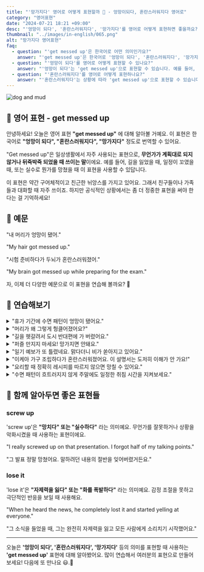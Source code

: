 ```yaml
---
title: "'망가지다' 영어로 어떻게 표현할까 🤯 - 엉망이되다, 혼란스러워지다 영어로"
category: "영어표현"
date: "2024-07-21 18:21 +09:00"
desc: "'엉망이 되다', '혼란스러워지다', '망가지다'를 영어로 어떻게 표현하면 좋을까요? '내 머리가 엉망이 됐어', '시험 준비하다가 두뇌가 혼란스러워졌어' 등을 영어로 표현하는 법을 배워봅시다. 다양한 예문을 통해서 연습하고 본인의 표현으로 만들어 보세요."
thumbnail: "../images/in-english/065.png"
alt: "망가지다 영어표현"
faq:
  - question: "'get messed up'은 한국어로 어떤 의미인가요?"
    answer: "'get messed up'은 한국어로 '엉망이 되다', '혼란스러워지다', '망가지다' 등으로 번역될 수 있습니다. 상황이 복잡해지거나 계획대로 되지 않을 때 사용합니다. 예를 들어, '내 머리가 엉망이 됐어'는 'My hair got messed up'로 말할 수 있습니다."
  - question: "'엉망이 되다'를 영어로 어떻게 표현할 수 있나요?"
    answer: "'엉망이 되다'는 'get messed up'으로 표현할 수 있습니다. 예를 들어, '내 머리가 엉망이 됐어'는 'My hair got messed up'로 말할 수 있습니다."
  - question: "'혼란스러워지다'를 영어로 어떻게 표현하나요?"
    answer: "'혼란스러워지다'는 상황에 따라 'get messed up'으로 표현할 수 있습니다. 예를 들어, '시험 준비하다가 두뇌가 혼란스러워졌어'는 'My brain got messed up while preparing for the exam'으로 말할 수 있습니다."
---
```


![dog and mud](../images/in-english/065-1.avif)

## 🌟 영어 표현 - get messed up

안녕하세요! 오늘은 영어 표현 **"get messed up"** 에 대해 알아볼 거예요. 이 표현은 한국어로 **"엉망이 되다", "혼란스러워지다", "망가지다"** 정도로 번역할 수 있어요.

"Get messed up"은 일상생활에서 자주 사용되는 표현으로, **무언가가 계획대로 되지 않거나 뒤죽박죽 되었을 때 쓰이는 말**이에요. 예를 들어, 길을 잃었을 때, 일정이 꼬였을 때, 또는 실수로 뭔가를 망쳤을 때 이 표현을 사용할 수 있답니다.

이 표현은 약간 구어체적이고 친근한 뉘앙스를 가지고 있어요. 그래서 친구들이나 가족들과 대화할 때 자주 쓰이죠. 하지만 공식적인 상황에서는 좀 더 정중한 표현을 써야 한다는 걸 기억하세요!

<div 
  data-inline-banner="🎉 새해에는 스픽 AI와 함께 영어 공부하자" 
  data-inline-banner-subtext="설날 특별 할인으로 최대 70% 할인! (~2/3)" 
  data-inline-banner-link="https://app.usespeak.com/kr-ko/sale/kr-affiliate-special/?ref=engple-inline"
  data-inline-banner-caption="해당 링크를 통해 구매시 일정액의 수수료를 지급받습니다.">
</div>

## 📖 예문

"내 머리가 엉망이 됐어."

"My hair got messed up."

"시험 준비하다가 두뇌가 혼란스러워졌어."

"My brain got messed up while preparing for the exam."

자, 이제 더 다양한 예문으로 이 표현을 연습해 볼까요? 🚀

## 💬 연습해보기

<details>
<summary>"휴가 기간에 수면 패턴이 엉망이 됐어요."</summary>
<span>"My sleep schedule got messed up during the holidays."</span>
</details>

<details>
<summary>"머리가 왜 그렇게 헝클어졌어요?"</summary>
<span>"How did your hair get so messed up?"</span>
</details>

<details>
<summary>"길을 헷갈려서 도시 반대편에 가 버렸어요."</summary>
<span>"I got messed up on the directions and <a href="/blog/vocab-1/039.end-up/">ended up</a> on the wrong side of town."</span>
</details>

<details>
<summary>"퍼즐 만지지 마세요! 망가지면 안돼요."</summary>
<span>"Don't touch that puzzle! I don't want it to get messed up."</span>
</details>

<details>
<summary>"일기 예보가 또 틀렸네요. 맑다더니 비가 쏟아지고 있어요."</summary>
<span>"The weather forecast got messed up again. It said sunshine, but now it's pouring!"</span>
</details>

<details>
<summary>"이케아 가구 조립하다가 혼란스러워졌어요. 이 설명서는 도저히 이해가 안 가요!"</summary>
<span>"I got messed up trying to assemble this IKEA furniture. These instructions <a href="/blog/in-english/068.make-sense/">make no sense!</a>"</span>
</details>

<details>
<summary>"요리할 때 정확히 레시피를 따르지 않으면 망칠 수 있어요."</summary>
<span>"If you don't follow the recipe exactly, the whole dish could get messed up."</span>
</details>

<details>
<summary>"수면 패턴이 흐트러지지 않게 주말에도 일정한 취침 시간을 지켜보세요."</summary>
<span>"To prevent your sleep schedule from getting messed up, <a href="/blog/in-english/117.try-to/">try to</a> maintain consistent bedtimes, even on weekends."</span>
</details>

## 🤝 함께 알아두면 좋은 표현들

### screw up

'screw up'은 **"망치다" 또는 "실수하다"** 라는 의미예요. 무언가를 잘못하거나 상황을 악화시켰을 때 사용하는 표현이에요.

"I really screwed up on that presentation. I forgot half of my talking points."

"그 발표 정말 망쳤어요. 말하려던 내용의 절반을 잊어버렸거든요."

### lose it

'lose it'은 **"자제력을 잃다" 또는 "화를 폭발하다"** 라는 의미예요. 감정 조절을 못하고 극단적인 반응을 보일 때 사용해요.

"When he heard the news, he completely lost it and started yelling at everyone."

"그 소식을 들었을 때, 그는 완전히 자제력을 잃고 모든 사람에게 소리치기 시작했어요."

---

오늘은 **'엉망이 되다', '혼란스러워지다', '망가지다'** 등의 의미를 표현할 때 사용하는 **'get messed up'** 표현에 대해 알아봤어요. 많이 연습해서 여러분의 표현으로 만들어 보세요! 다음에 또 만나요 😃.🚀
